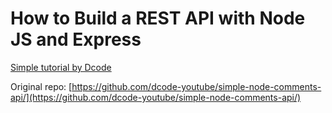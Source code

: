 # How to Build a REST API with Node JS and Express

[Simple tutorial by Dcode](https://www.youtube.com/watch?v=TcvOgwQPsSo)

Original repo: [https://github.com/dcode-youtube/simple-node-comments-api/](https://github.com/dcode-youtube/simple-node-comments-api/)
